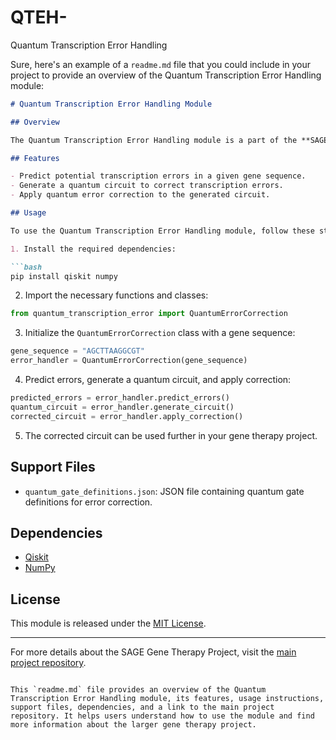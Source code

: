 # QTEH-
Quantum Transcription Error Handling

Sure, here's an example of a `readme.md` file that you could include in your project to provide an overview of the Quantum Transcription Error Handling module:

```markdown
# Quantum Transcription Error Handling Module

## Overview

The Quantum Transcription Error Handling module is a part of the **SAGE Gene Therapy Project**. This module leverages quantum computing principles to predict and correct transcription errors in gene sequences. It enhances the accuracy of gene therapy by mitigating errors that could affect the effectiveness of the therapy.

## Features

- Predict potential transcription errors in a given gene sequence.
- Generate a quantum circuit to correct transcription errors.
- Apply quantum error correction to the generated circuit.

## Usage

To use the Quantum Transcription Error Handling module, follow these steps:

1. Install the required dependencies:

```bash
pip install qiskit numpy
```

2. Import the necessary functions and classes:

```python
from quantum_transcription_error import QuantumErrorCorrection
```

3. Initialize the `QuantumErrorCorrection` class with a gene sequence:

```python
gene_sequence = "AGCTTAAGGCGT"
error_handler = QuantumErrorCorrection(gene_sequence)
```

4. Predict errors, generate a quantum circuit, and apply correction:

```python
predicted_errors = error_handler.predict_errors()
quantum_circuit = error_handler.generate_circuit()
corrected_circuit = error_handler.apply_correction()
```

5. The corrected circuit can be used further in your gene therapy project.

## Support Files

- `quantum_gate_definitions.json`: JSON file containing quantum gate definitions for error correction.

## Dependencies

- [Qiskit](https://qiskit.org/)
- [NumPy](https://numpy.org/)

## License

This module is released under the [MIT License](LICENSE).

---

For more details about the SAGE Gene Therapy Project, visit the [main project repository](https://github.com/sage-gene-therapy).

```

This `readme.md` file provides an overview of the Quantum Transcription Error Handling module, its features, usage instructions, support files, dependencies, and a link to the main project repository. It helps users understand how to use the module and find more information about the larger gene therapy project.
